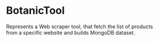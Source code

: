 # BotanicTool

Represents a Web scraper tool, that fetch the list of products<br/> from
a specific website and builds MongoDB dataset.
